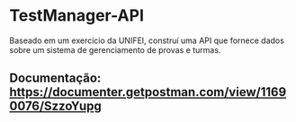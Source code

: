 # TestManager-API

Baseado em um exercício da UNIFEI, construí uma API que fornece dados sobre um sistema de gerenciamento de provas e turmas.

## Documentação: https://documenter.getpostman.com/view/11690076/SzzoYupg
